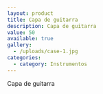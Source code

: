 ```yaml
---
layout: product
title: Capa de guitarra
description: Capa de guitarra
value: 50
available: true
gallery:
  - /uploads/case-1.jpg
categories:
  - category: Instrumentos
---
```

Capa de guitarra